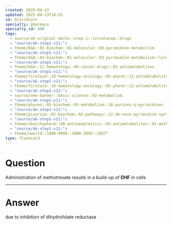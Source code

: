 ```yaml
---
created: 2025-04-13
updated: 2025-04-13T10:53
id: D/2>i9ior+
specialty: pharmaco
specialty_id: 448
tags:
  - source/ak-original-decks::step-1::lolnotacop::drugs
  - "source/ak-step1-v11:": 
  - theme/b&b::03-biochem::01-molecular::03-pyrimidine-metabolism
  - "source/ak-step1-v11:": 
  - theme/b&b::03-biochem::01-molecular::03-pyrimidine-metabolism::lolnotacop
  - "source/ak-step1-v11:": 
  - theme/b&b::11-hematology::04-cancer-drugs::01-antimetabolites
  - "source/ak-step1-v11:": 
  - theme/firstaid::10-hematology-oncology::05-pharm::12-antimetabolites
  - "source/ak-step1-v11:": 
  - theme/firstaid::10-hematology-oncology::05-pharm::12-antimetabolites::pyrimidine-synthesis-inhibitors::methotrexate
  - "source/ak-step1-v11:": 
  - source/ome-banner::basic-science::02-metabolism
  - "source/ak-step1-v11:": 
  - theme/physeo::05-biochem::05-metabolism::18-purines-&-pyrimidines
  - "source/ak-step1-v11:": 
  - theme/pixorize::02-biochem::02-pathways::12-de-novo-pyrimidine-synthesis
  - "source/ak-step1-v11:": 
  - theme/sketchypharm::08-antineoplastics::01-antimetabolites::01-methotrexate,-leucovorin,-5-fluorouracil,-hydroxyurea
  - "source/ak-step1-v11:": 
  - theme/uworld::1000-9999::1000-1999::1857"
type: flashcard
---
```


# Question
Administration of methotrexate results in a build-up of **DHF** in cells

---

# Answer
due to inhibition of dihydrofolate reductase